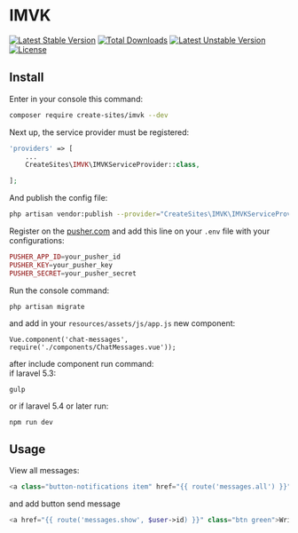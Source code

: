 # IMVK
[![Latest Stable Version](https://poser.pugx.org/create-sites/imvk/v/stable)](https://packagist.org/packages/create-sites/imvk)
[![Total Downloads](https://poser.pugx.org/create-sites/imvk/downloads)](https://packagist.org/packages/create-sites/imvk)
[![Latest Unstable Version](https://poser.pugx.org/create-sites/imvk/v/unstable)](https://packagist.org/packages/create-sites/imvk)
[![License](https://poser.pugx.org/create-sites/imvk/license)](https://packagist.org/packages/create-sites/imvk)

## Install

Enter in your console this command: 
```bash
composer require create-sites/imvk --dev
```

Next up, the service provider must be registered:

```php
'providers' => [
    ...
    CreateSites\IMVK\IMVKServiceProvider::class,

];
```

And publish the config file:
```bash
php artisan vendor:publish --provider="CreateSites\IMVK\IMVKServiceProvider"
```

Register on the <a href="https://pusher.com">pusher.com</a> and add this line on your ``` .env ``` file with your configurations:

```php
PUSHER_APP_ID=your_pusher_id
PUSHER_KEY=your_pusher_key
PUSHER_SECRET=your_pusher_secret
```

Run the console command: 
```bach
php artisan migrate
```
and add in your ```resources/assets/js/app.js``` new component:
```vue
Vue.component('chat-messages', require('./components/ChatMessages.vue'));
```

after include component run command:<br>
if laravel 5.3:
```bach
gulp
```

or if laravel 5.4 or later run:
```bach
npm run dev
```

## Usage
View all messages:
```php
<a class="button-notifications item" href="{{ route('messages.all') }}">All messages</a>
```
and add button send message 
 ```php
<a href="{{ route('messages.show', $user->id) }}" class="btn green">Write message</a>
```